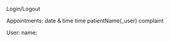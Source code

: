 Login/Logout

Appointments:
    date & time
    time
    patientName(_user)
    complaint

User:
    name:
